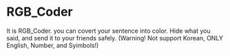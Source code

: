 # RGB_Coder
It is RGB_Coder. you can covert your sentence into color. Hide what you said, and send it to your friends safely.
(Warning! Not support Korean, ONLY English, Number, and Syimbols!)
